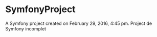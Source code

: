 SymfonyProject
==============

A Symfony project created on February 29, 2016, 4:45 pm.
Project de Symfony incomplet 
